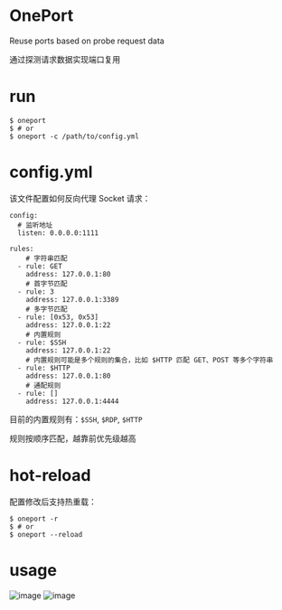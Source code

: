 # OnePort

Reuse ports based on probe request data

通过探测请求数据实现端口复用


# run
```
$ oneport
$ # or
$ oneport -c /path/to/config.yml
```


# config.yml
该文件配置如何反向代理 Socket 请求：
```
config:
  # 监听地址
  listen: 0.0.0.0:1111

rules:
    # 字符串匹配
  - rule: GET
    address: 127.0.0.1:80
    # 首字节匹配
  - rule: 3
    address: 127.0.0.1:3389
    # 多字节匹配
  - rule: [0x53, 0x53]
    address: 127.0.0.1:22
    # 内置规则
  - rule: $SSH
    address: 127.0.0.1:22
    # 内置规则可能是多个规则的集合，比如 $HTTP 匹配 GET、POST 等多个字符串
  - rule: $HTTP
    address: 127.0.0.1:80
    # 通配规则
  - rule: []
    address: 127.0.0.1:4444
```
目前的内置规则有：`$SSH`, `$RDP`, `$HTTP`

规则按顺序匹配，越靠前优先级越高


# hot-reload
配置修改后支持热重载：
```
$ oneport -r
$ # or
$ oneport --reload
```


# usage
![image](https://github.com/develon2015/remote-bind/assets/27133157/b6326901-510d-41ac-80ae-46983c91a8b9)
![image](https://github.com/develon2015/remote-bind/assets/27133157/366e0194-9cb9-47b1-ab70-ab9a9d13af8d)

